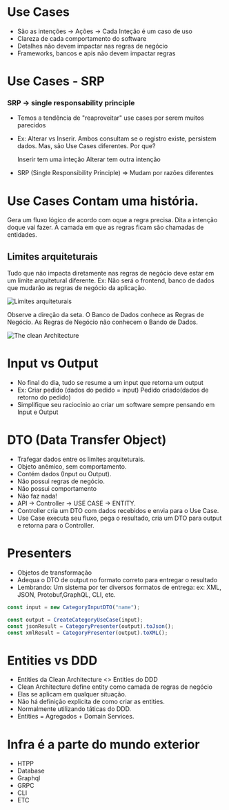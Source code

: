 # Use Cases

- São as intenções -> Ações -> Cada Inteção é um caso de uso
- Clareza de cada comportamento do software
- Detalhes não devem impactar nas regras de negócio
- Frameworks, bancos e apis não devem impactar regras

# Use Cases - SRP

### SRP -> single responsability principle

- Temos a tendência de "reaproveitar" use cases por serem muitos
  parecidos

- Ex: Alterar vs Inserir. Ambos consultam se o registro existe, persistem
  dados. Mas, são Use Cases diferentes. Por que?

  Inserir tem uma inteção
  Alterar tem outra intenção

- SRP (Single Responsibility Principle) => Mudam por razões diferentes

# Use Cases Contam uma história.

Gera um fluxo lógico de acordo com oque a regra precisa.
Dita a intenção doque vai fazer.
A camada em que as regras ficam são chamadas de entidades.

## Limites arquiteturais

Tudo que não impacta diretamente nas regras de negócio deve estar
em um limite arquitetural diferente. Ex: Não será o frontend, banco de
dados que mudarão as regras de negócio da aplicação.

![Limites arquiteturais](https://res.cloudinary.com/dlf01tbs6/image/upload/v1708562875/ahtclkm2mqz3uhvupwpy.png)

Observe a direção da seta. O Banco de Dados conhece as Regras de Negócio. As Regras de Negócio não
conhecem o Bando de Dados.

![The clean Architecture](https://res.cloudinary.com/dlf01tbs6/image/upload/v1708563200/z95zooobnxevs705zjrl.png)

# Input vs Output

- No final do dia, tudo se resume a um input que retorna um output
- Ex: Criar pedido (dados do pedido = input) Pedido criado(dados de retorno do pedido)
- Simplifique seu raciocínio ao criar um software sempre pensando em Input e Output

# DTO (Data Transfer Object)

- Trafegar dados entre os limites arquiteturais.
- Objeto anêmico, sem comportamento.
- Contém dados (Input ou Output).
- Não possui regras de negócio.
- Não possui comportamento
- Não faz nada!
- API -> Controller -> USE CASE -> ENTITY.
- Controller cria um DTO com dados recebidos e envia para o Use Case.
- Use Case executa seu fluxo, pega o resultado, cria um DTO para output e retorna para o Controller.

# Presenters

- Objetos de transformação
- Adequa o DTO de output no formato correto para entregar o resultado
- Lembrando: Um sistema por ter diversos formatos de entrega: ex: XML, JSON, Protobuf,GraphQL, CLI, etc.

```js
const input = new CategoryInputDTO("name");

const output = CreateCategoryUseCase(input);
const jsonResult = CategoryPresenter(output).toJson();
const xmlResult = CategoryPresenter(output).toXML();
```

# Entities vs DDD

- Entities da Clean Architecture <> Entities do DDD
- Clean Architecture define entity como camada de regras de negócio
- Elas se aplicam em qualquer situação.
- Não há definição explicita de como criar as entities.
- Normalmente utilizando táticas do DDD.
- Entities = Agregados + Domain Services.

# Infra é a parte do mundo exterior

- HTPP
- Database
- Graphql
- GRPC
- CLI
- ETC
